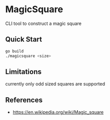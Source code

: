 # MagicSquare

CLI tool to construct a magic square

## Quick Start

```sh
go build
./magicsquare <size>
```

## Limitations

currently only odd sized squares are supported

## References

- https://en.wikipedia.org/wiki/Magic_square
